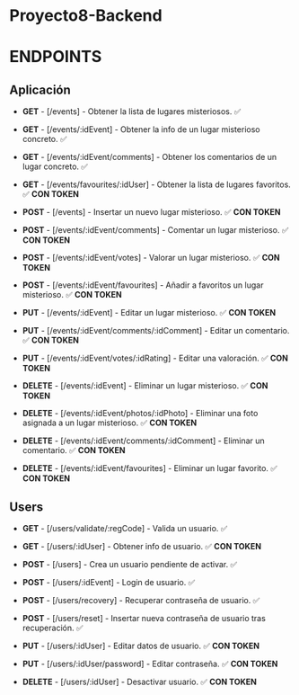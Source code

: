 # Proyecto8-Backend

# ENDPOINTS

## Aplicación

- **GET** - [/events] - Obtener la lista de lugares misteriosos. ✅
- **GET** - [/events/:idEvent] - Obtener la info de un lugar misterioso concreto. ✅
- **GET** - [/events/:idEvent/comments] - Obtener los comentarios de un lugar concreto. ✅
- **GET** - [/events/favourites/:idUser] - Obtener la lista de lugares favoritos. ✅ **CON TOKEN**

- **POST** - [/events] - Insertar un nuevo lugar misterioso. ✅ **CON TOKEN**
- **POST** - [/events/:idEvent/comments] - Comentar un lugar misterioso. ✅ **CON TOKEN**
- **POST** - [/events/:idEvent/votes] - Valorar un lugar misterioso. ✅ **CON TOKEN**
- **POST** - [/events/:idEvent/favourites] - Añadir a favoritos un lugar misterioso. ✅ **CON TOKEN**

- **PUT** - [/events/:idEvent] - Editar un lugar misterioso. ✅ **CON TOKEN**
- **PUT** - [/events/:idEvent/comments/:idComment] - Editar un comentario. ✅ **CON TOKEN**
- **PUT** - [/events/:idEvent/votes/:idRating] - Editar una valoración. ✅ **CON TOKEN**

- **DELETE** - [/events/:idEvent] - Eliminar un lugar misterioso. ✅ **CON TOKEN**
- **DELETE** - [/events/:idEvent/photos/:idPhoto] - Eliminar una foto asignada a un lugar misterioso. ✅ **CON TOKEN**
- **DELETE** - [/events/:idEvent/comments/:idComment] - Eliminar un comentario. ✅ **CON TOKEN**
- **DELETE** - [/events/:idEvent/favourites] - Eliminar un lugar favorito. ✅ **CON TOKEN**

## Users

- **GET** - [/users/validate/:regCode] - Valida un usuario. ✅
- **GET** - [/users/:idUser] - Obtener info de usuario. ✅ **CON TOKEN**

- **POST** - [/users] - Crea un usuario pendiente de activar. ✅
- **POST** - [/users/:idEvent] - Login de usuario. ✅
- **POST** - [/users/recovery] - Recuperar contraseña de usuario. ✅
- **POST** - [/users/reset] - Insertar nueva contraseña de usuario tras recuperación. ✅

- **PUT** - [/users/:idUser] - Editar datos de usuario. ✅ **CON TOKEN**
- **PUT** - [/users/:idUser/password] - Editar contraseña. ✅ **CON TOKEN**

- **DELETE** - [/users/:idUser] - Desactivar usuario. ✅ **CON TOKEN**
